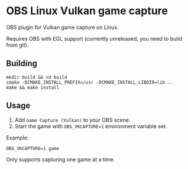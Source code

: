 # OBS Linux Vulkan game capture

OBS plugin for Vulkan game capture on Linux.

Requires OBS with EGL support (currently unreleased, you need to build from git).

## Building

    mkdir build && cd build
    cmake -DCMAKE_INSTALL_PREFIX=/usr -DCMAKE_INSTALL_LIBDIR=lib ..
    make && make install

## Usage

1. Add `Game Capture (Vulkan)` to your OBS scene.
2. Start the game with `OBS_VKCAPTURE=1` environment variable set.

Example:

    OBS_VKCAPTURE=1 game

Only supports capturing one game at a time.
